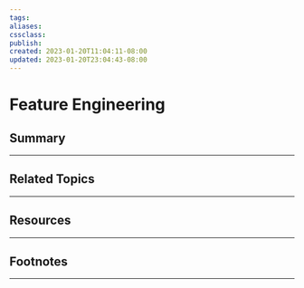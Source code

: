```yaml
---
tags:
aliases:
cssclass:
publish:
created: 2023-01-20T11:04:11-08:00
updated: 2023-01-20T23:04:43-08:00
---
```

# Feature Engineering

## Summary

---

## Related Topics

---

## Resources

---

## Footnotes

---